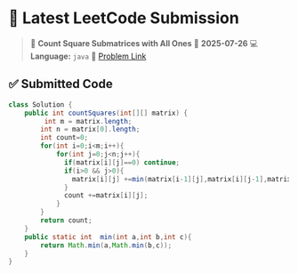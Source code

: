 # 🧠 Latest LeetCode Submission

> 📌 **Count Square Submatrices with All Ones**
> 📅 **2025-07-26**
> 💻 **Language:** `java`
> 🔗 [Problem Link](https://leetcode.com/problems/count-square-submatrices-with-all-ones/)

## ✅ Submitted Code

```java
class Solution {
    public int countSquares(int[][] matrix) {
         int m = matrix.length;
        int n = matrix[0].length;
        int count=0;
        for(int i=0;i<m;i++){
            for(int j=0;j<n;j++){
              if(matrix[i][j]==0) continue;
              if(i>0 && j>0){
                matrix[i][j] +=min(matrix[i-1][j],matrix[i][j-1],matrix[i-1][j-1]);
              }
              count +=matrix[i][j];
            }
        }
        return count;
    }
    public static int  min(int a,int b,int c){
        return Math.min(a,Math.min(b,c));
    }
}
```

<!-- Updated: 2025-07-26 22:18:27.749218 -->

